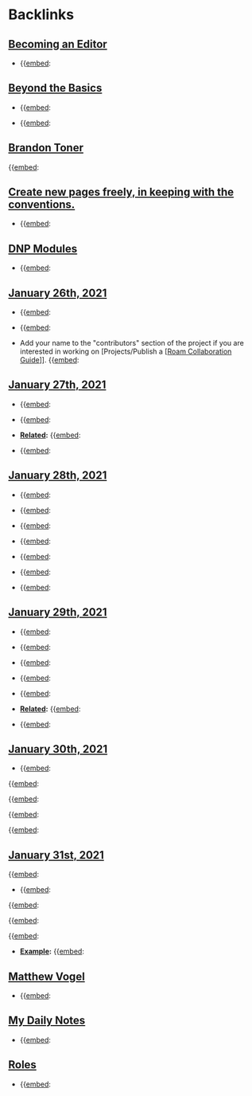 
# Backlinks
## [Becoming an Editor](<Becoming an Editor.md>)
- {{[embed](<embed.md>):

## [Beyond the Basics](<Beyond the Basics.md>)
- {{[embed](<embed.md>):

- {{[embed](<embed.md>):

## [Brandon Toner](<Brandon Toner.md>)
{{[embed](<embed.md>):

## [Create new pages freely, in keeping with the conventions.](<Create new pages freely, in keeping with the conventions..md>)
- {{[embed](<embed.md>):

## [DNP Modules](<DNP Modules.md>)
- {{[embed](<embed.md>):

## [January 26th, 2021](<January 26th, 2021.md>)
-  {{[embed](<embed.md>):

- {{[embed](<embed.md>):

- Add your name to the "contributors" section of the project if you are interested in working on [Projects/Publish a [[Roam Collaboration Guide](<Projects/Publish a [[Roam Collaboration Guide.md>)]]. {{[embed](<embed.md>):

## [January 27th, 2021](<January 27th, 2021.md>)
- {{[embed](<embed.md>):

- {{[embed](<embed.md>):

- **[Related](<Related.md>):** {{[embed](<embed.md>):

- {{[embed](<embed.md>):

## [January 28th, 2021](<January 28th, 2021.md>)
- {{[embed](<embed.md>):

- {{[embed](<embed.md>):

- {{[embed](<embed.md>):

- {{[embed](<embed.md>):

- {{[embed](<embed.md>):

- {{[embed](<embed.md>):

- {{[embed](<embed.md>):

## [January 29th, 2021](<January 29th, 2021.md>)
- {{[embed](<embed.md>):

- {{[embed](<embed.md>):

- {{[embed](<embed.md>):

- {{[embed](<embed.md>):

- {{[embed](<embed.md>):

- **[Related](<Related.md>):** {{[embed](<embed.md>):

- {{[embed](<embed.md>):

## [January 30th, 2021](<January 30th, 2021.md>)
- {{[embed](<embed.md>):

{{[embed](<embed.md>):

{{[embed](<embed.md>):

{{[embed](<embed.md>):

{{[embed](<embed.md>):

## [January 31st, 2021](<January 31st, 2021.md>)
{{[embed](<embed.md>):

- {{[embed](<embed.md>):

{{[embed](<embed.md>):

{{[embed](<embed.md>):

{{[embed](<embed.md>):

- **[Example](<Example.md>):** {{[embed](<embed.md>):

## [Matthew Vogel](<Matthew Vogel.md>)
- {{[embed](<embed.md>):

## [My Daily Notes](<My Daily Notes.md>)
- {{[embed](<embed.md>):

## [Roles](<Roles.md>)
- {{[embed](<embed.md>):

